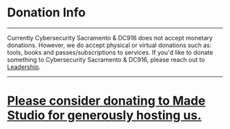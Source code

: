 # Donation Info
---

Currently Cybersecurity Sacramento & DC916 does not accept monetary donations. However, we do accept physical or virtual donations such as: tools, books and passes/subscriptions to services. If you'd like to donate something to Cybersecurity Sacramento & DC916, please reach out to [Leadership](https://dc916.com/Leadership).

---

# [Please consider donating to Made Studio for generously hosting us.](https://sacmade.com/support/)